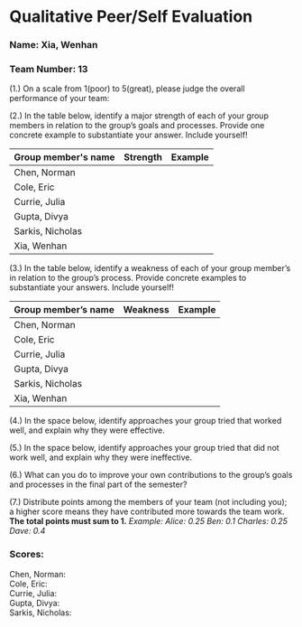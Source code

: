 # Qualitative Peer/Self Evaluation

### Name: Xia, Wenhan
### Team Number: 13

(1.) On a scale from 1(poor) to 5(great), please judge the overall performance of your team:

(2.) In the table below, identify a major strength of each of your group members in relation to the group’s goals and processes. Provide one concrete example to substantiate your answer. Include yourself!

| Group member's name | Strength | Example |
| ------------------- | -------- | ------- |
|Chen, Norman|||
|Cole, Eric|||
|Currie, Julia|||
|Gupta, Divya|||
|Sarkis, Nicholas|||
|Xia, Wenhan|||

(3.) In the table below, identify a weakness of each of your group member’s in relation to the group’s process. Provide concrete examples to substantiate your answers. Include yourself!

| Group member’s name | Weakness | Example |
| ------------------- | -------- | ------- |
|Chen, Norman|||
|Cole, Eric|||
|Currie, Julia|||
|Gupta, Divya|||
|Sarkis, Nicholas|||
|Xia, Wenhan|||

(4.) In the space below, identify approaches your group tried that worked well, and explain why they were effective.

(5.) In the space below, identify approaches your group tried that did not work well, and explain why they were ineffective.

(6.) What can you do to improve your own contributions to the group’s goals and processes in the final part of the semester?

(7.) Distribute points among the members of your team (not including you); a higher score means they have contributed more towards the team work. **The total points must sum to 1.**
*Example:
Alice: 0.25
Ben: 0.1
Charles: 0.25
Dave: 0.4*

### Scores:
Chen, Norman:  
Cole, Eric:  
Currie, Julia:  
Gupta, Divya:  
Sarkis, Nicholas:  

